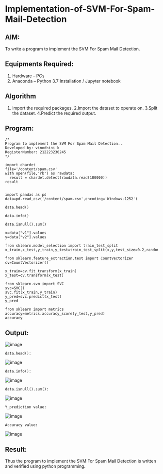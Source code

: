 # Implementation-of-SVM-For-Spam-Mail-Detection

## AIM:
To write a program to implement the SVM For Spam Mail Detection.

## Equipments Required:
1. Hardware – PCs
2. Anaconda – Python 3.7 Installation / Jupyter notebook

## Algorithm
1. Import the required packages.
2.Import the dataset to operate on.
3.Split the dataset.
4.Predict the required output.


## Program:
```
/*
Program to implement the SVM For Spam Mail Detection..
Developed by: vinodhini k
RegisterNumber: 212223230245 
*/
```
````
import chardet
file='/content/spam.csv'
with open(file,'rb') as rawdata:
  result = chardet.detect(rawdata.read(100000))
result


import pandas as pd
data=pd.read_csv('/content/spam.csv',encoding='Windows-1252')

data.head()

data.info()

data.isnull().sum()

x=data["v1"].values
y=data["v2"].values

from sklearn.model_selection import train_test_split
x_train,x_test,y_train,y_test=train_test_split(x,y,test_size=0.2,random_state=0)

from sklearn.feature_extraction.text import CountVectorizer
cv=CountVectorizer()

x_train=cv.fit_transform(x_train)
x_test=cv.transform(x_test)

from sklearn.svm import SVC
svc=SVC()
svc.fit(x_train,y_train)
y_pred=svc.predict(x_test)
y_pred

from sklearn import metrics
accuracy=metrics.accuracy_score(y_test,y_pred)
accuracy
``````````

## Output:
![image](https://github.com/user-attachments/assets/b4a2a24c-5c8c-4ff1-af8b-d5ca42f9e85b)
````
data.head():
```````
![image](https://github.com/user-attachments/assets/23a24c0a-e309-4aec-b2c6-81e71ed61c51)
````
data.info():
``````````
![image](https://github.com/user-attachments/assets/d5a9afa1-1421-4032-bc0e-0a19ed3e9892)
``````
data.isnull().sum():
````````
![image](https://github.com/user-attachments/assets/a5b6ec99-ecf7-46cb-b291-98c1567c0e75)
````````
Y_prediction value:
`````````````
![image](https://github.com/user-attachments/assets/4966a957-6aa5-40b6-9b7e-766de9f9b526)

`````
Accuracy value:
``````````
![image](https://github.com/user-attachments/assets/e69aa8f8-5265-4d43-9f76-a7b04232d1d8)

## Result:
Thus the program to implement the SVM For Spam Mail Detection is written and verified using python programming.

